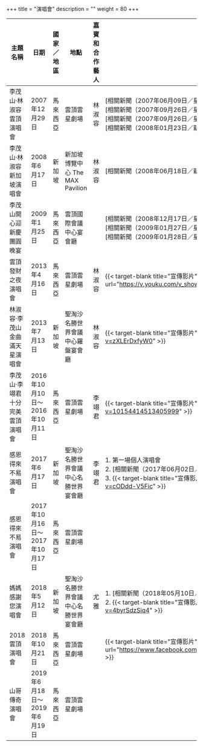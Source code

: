 +++
title = "演唱會"
description = ""
weight = 80
+++

<style>
table th:nth-of-type(3) {
	width: 100px;
}
table th:nth-of-type(5) {
	width: 150px;
}
</style>

|主題名稱  | 日期  | 國家／地區	 | 地點 |  嘉賓和合作藝人	|備註
--------------|-------|------|------ |------|------
李茂山‧林淑容雲頂演唱會   | 2007年12月29日 |  馬來西亞 |   雲頂雲星劇場  | 林淑容 |[相關新聞（2007年06月09日／星洲網）]({{%relref "news/2007/2.md"%}}) <br>[相關新聞（2007年09月26日／星洲網）]({{%relref "news/2007/6.md"%}})<br>[相關新聞（2007年09月26日／星洲日報）]({{%relref "news/2007/7.md"%}})<br>[相關新聞（2008年01月23日／新浪娛樂）]({{%relref "news/2008/1.md"%}})
李茂山‧林淑容新加坡演唱會  | 2008年6月17日 |  新加坡 |   新加坡博覽中心 The MAX Pavilion  | 林淑容 |[相關新聞（2008年06月18日／新浪娛樂）]({{%relref "news/2008/3.md"%}})
李茂山開心迎新慶團圓晚宴  | 2009年1月25日 |  馬來西亞 |   雲頂國際會議中心宴會廳  | |[相關新聞（2008年12月17日／星洲網）]({{%relref "news/2008/4.md"%}})<br>[相關新聞（2009年01月27日／星洲網）]({{%relref "news/2009/1.md"%}})<br>[相關新聞（2009年01月28日／星洲網）]({{%relref "news/2009/2.md"%}})
雲頂發財之夜演唱會   | 	2013年4月16日 |  馬來西亞 |   雲頂雲星劇場  | 林淑容 |{{< target-blank title="宣傳影片" url="https://v.youku.com/v_show/id_XNTk3MTI1OTky.html" >}}
林淑容‧李茂山金曲滿天星演唱會   | 2013年7月13日 |  新加坡 |   聖淘沙名勝世界會議中心羅盤宴會廳  | 林淑容 |{{< target-blank title="宣傳影片" url="https://www.youtube.com/watch?v=zXLErDxfyW0" >}}
李茂山‧李翊君十分完美雲頂演唱會   | 2016年10月10日～<br>2016年10月11日 |  馬來西亞 |   雲頂雲星劇場  | 李翊君 |{{< target-blank title="宣傳影片" url="https://www.facebook.com/watch/?v=10154414513405999" >}}
感恩得來不易演唱會   | 2017年6月17日 |  新加坡 |   聖淘沙名勝世界會議中心名勝世界宴會廳  | 李翊君 |1. 第一場個人演唱會<br>2. [相關新聞（2017年06月02日／中國報）]({{%relref "news/2017/1.md"%}})<br>3. {{< target-blank title="宣傳影片" url="https://www.youtube.com/watch?v=cODdd-V5Fic" >}}
感恩得來不易演唱會   | 2017年10月16日～<br>2017年10月17日 |  馬來西亞 |   雲頂雲星劇場  | |
媽媽感謝您演唱會   | 2018年5月12日 |  新加坡 |   聖淘沙名勝世界會議中心名勝世界宴會廳  | 尤雅 |1. [相關新聞（2018年05月10日／新加坡聯合早報）]({{%relref "news/2018/1.md"%}})<br>2. {{< target-blank title="宣傳影片" url="https://www.youtube.com/watch?v=4byrSdzSiq4" >}}
2018雲頂演唱會   | 2018年10月21日 |  馬來西亞 |   雲頂雲星劇場  | |{{< target-blank title="宣傳影片" url="https://www.facebook.com/ResortsWorldGenting/videos/288273078658676/" >}}
山哥傳奇演唱會   | 2019年6月18日～<br>2019年6月19日 |  馬來西亞 |   雲頂雲星劇場  | |